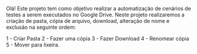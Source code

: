 Olá! Este projeto tem como objetivo realizar a automatização de cenários de testes a serem executados no Google Drive. Neste projeto realizaremos a criação de pasta, cópia de arquivo, download, alteração de nome e exclusão na seguinte ordem:

1 - Criar Pasta
2 - Fazer uma cópia
3 - Fazer Download
4 - Renomear cópia
5 - Mover para lixeira.
